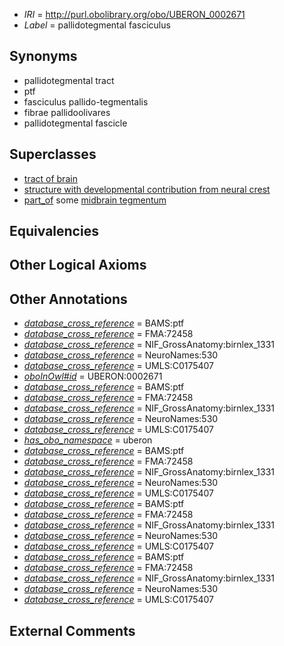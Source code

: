  * *IRI* = http://purl.obolibrary.org/obo/UBERON_0002671
 * *Label* = pallidotegmental fasciculus

## Synonyms

 * pallidotegmental tract
 * ptf
 * fasciculus pallido-tegmentalis
 * fibrae pallidoolivares
 * pallidotegmental fascicle

## Superclasses

 * [tract of brain](../../UBERON/02/UBERON_0007702.md)
 * [structure with developmental contribution from neural crest](../../UBERON/14/UBERON_0010314.md)
 * [part_of](../../BFO/50/BFO_0000050.md) some [midbrain tegmentum](../../UBERON/43/UBERON_0001943.md)

## Equivalencies


## Other Logical Axioms


## Other Annotations

 * *[database_cross_reference](../../ef/oboInOwl#hasDbXref.md)* = BAMS:ptf
 * *[database_cross_reference](../../ef/oboInOwl#hasDbXref.md)* = FMA:72458
 * *[database_cross_reference](../../ef/oboInOwl#hasDbXref.md)* = NIF_GrossAnatomy:birnlex_1331
 * *[database_cross_reference](../../ef/oboInOwl#hasDbXref.md)* = NeuroNames:530
 * *[database_cross_reference](../../ef/oboInOwl#hasDbXref.md)* = UMLS:C0175407
 * *[oboInOwl#id](../../id/oboInOwl#id.md)* = UBERON:0002671
 * *[database_cross_reference](../../ef/oboInOwl#hasDbXref.md)* = BAMS:ptf
 * *[database_cross_reference](../../ef/oboInOwl#hasDbXref.md)* = FMA:72458
 * *[database_cross_reference](../../ef/oboInOwl#hasDbXref.md)* = NIF_GrossAnatomy:birnlex_1331
 * *[database_cross_reference](../../ef/oboInOwl#hasDbXref.md)* = NeuroNames:530
 * *[database_cross_reference](../../ef/oboInOwl#hasDbXref.md)* = UMLS:C0175407
 * *[has_obo_namespace](../../ce/oboInOwl#hasOBONamespace.md)* = uberon
 * *[database_cross_reference](../../ef/oboInOwl#hasDbXref.md)* = BAMS:ptf
 * *[database_cross_reference](../../ef/oboInOwl#hasDbXref.md)* = FMA:72458
 * *[database_cross_reference](../../ef/oboInOwl#hasDbXref.md)* = NIF_GrossAnatomy:birnlex_1331
 * *[database_cross_reference](../../ef/oboInOwl#hasDbXref.md)* = NeuroNames:530
 * *[database_cross_reference](../../ef/oboInOwl#hasDbXref.md)* = UMLS:C0175407
 * *[database_cross_reference](../../ef/oboInOwl#hasDbXref.md)* = BAMS:ptf
 * *[database_cross_reference](../../ef/oboInOwl#hasDbXref.md)* = FMA:72458
 * *[database_cross_reference](../../ef/oboInOwl#hasDbXref.md)* = NIF_GrossAnatomy:birnlex_1331
 * *[database_cross_reference](../../ef/oboInOwl#hasDbXref.md)* = NeuroNames:530
 * *[database_cross_reference](../../ef/oboInOwl#hasDbXref.md)* = UMLS:C0175407
 * *[database_cross_reference](../../ef/oboInOwl#hasDbXref.md)* = BAMS:ptf
 * *[database_cross_reference](../../ef/oboInOwl#hasDbXref.md)* = FMA:72458
 * *[database_cross_reference](../../ef/oboInOwl#hasDbXref.md)* = NIF_GrossAnatomy:birnlex_1331
 * *[database_cross_reference](../../ef/oboInOwl#hasDbXref.md)* = NeuroNames:530
 * *[database_cross_reference](../../ef/oboInOwl#hasDbXref.md)* = UMLS:C0175407

## External Comments

